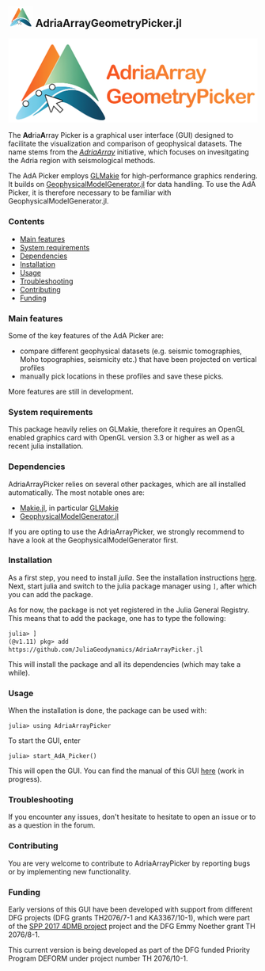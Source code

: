 
<h2> <img src="./assets/AdA_GeometryPicker_logo.png" alt="AdriaArrayGeometryPicker.jl" width="50"> AdriaArrayGeometryPicker.jl </h2>

<p align="center"><img src="./assets/AdA_GeometryPicker_logo_tr.png" alt="AdriaArrayGeometryPicker.jl" width="600"></p>

The **Ad**ria**A**rray Picker is a graphical user interface (GUI) designed to facilitate the visualization and comparison of geophysical datasets. The name stems from the [*AdriaArray*](https://orfeus.readthedocs.io/en/latest/adria_array_main.html) initiative, which focuses on invesitgating the Adria region with seismological methods.

The AdA Picker employs [GLMakie](https://docs.makie.org/stable/explanations/backends/glmakie.html) for high-performance graphics rendering. It builds on [GeophysicalModelGenerator.jl](https://github.com/JuliaGeodynamics/GeophysicalModelGenerator.jl) for data handling. To use the AdA Picker, it is therefore necessary to be familiar with GeophysicalModelGenerator.jl.

### Contents
  - [Main features](#main-features)
  - [System requirements](#system-requirements)
  - [Dependencies](#dependencies)
  - [Installation](#installation)
  - [Usage](#usage)
  - [Troubleshooting](#troubleshooting)
  - [Contributing](#contributing)
  - [Funding](#funding)

### Main features
Some of the key features of the AdA Picker are:
  - compare different geophysical datasets (e.g. seismic tomographies, Moho topographies, seismicity etc.) that have been projected on vertical profiles
  - manually pick locations in these profiles and save these picks.

More features are still in development.

### System requirements
This package heavily relies on GLMakie, therefore it requires an OpenGL enabled graphics card with OpenGL version 3.3 or higher as well as a recent julia installation.

### Dependencies
AdriaArrayPicker relies on several other packages, which are all installed automatically. The most notable ones are:
- [Makie.jl](https://github.com/MakieOrg/Makie.jl), in particular [GLMakie](https://docs.makie.org/stable/explanations/backends/glmakie.html)
- [GeophysicalModelGenerator.jl](https://github.com/JuliaGeodynamics/GeophysicalModelGenerator.jl)

If you are opting to use the AdriaArrayPicker, we strongly recommend to have a look at the GeophysicalModelGenerator first.

### Installation
As a first step, you need to install *julia*. See the installation instructions [here](https://julialang.org/install/). Next, start julia and switch to the julia package manager using `]`, after which you can add the package.

As for now, the package is not yet registered in the Julia General Registry. This means that to add the package, one has to type the following:
```julia-repl
julia> ]
(@v1.11) pkg> add https://github.com/JuliaGeodynamics/AdriaArrayPicker.jl
```

This will install the package and all its dependencies (which may take a while).

### Usage
When the installation is done, the package can be used with:
```julia-repl
julia> using AdriaArrayPicker
```
To start the GUI, enter 
```julia-repl
julia> start_AdA_Picker()
```
This will open the GUI. You can find the manual of this GUI [here]() (work in progress). 

### Troubleshooting
If you encounter any issues, don't hesitate to hesitate to open an issue or to as a question in the forum. 

### Contributing
You are very welcome to contribute to AdriaArrayPicker by reporting bugs or by implementing new functionality.

### Funding
Early versions of this GUI have been developed with support from different DFG projects (DFG grants TH2076/7-1 and KA3367/10-1), which were part of the [SPP 2017 4DMB project](http://www.spp-mountainbuilding.de) project and the DFG Emmy Noether grant TH 2076/8-1.

This current version is being developed as part of the DFG funded Priority Program DEFORM under project number TH 2076/10-1.